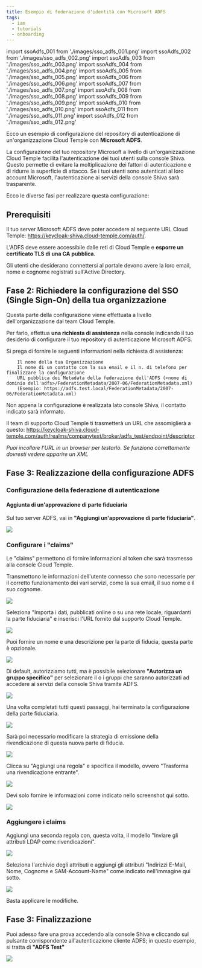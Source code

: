 ```yaml
---
title: Esempio di federazione d'identità con Microsoft ADFS
tags:
  - iam
  - tutorials
  - onboarding
---
```

import ssoAdfs_001 from './images/sso_adfs_001.png'
import ssoAdfs_002 from './images/sso_adfs_002.png'
import ssoAdfs_003 from './images/sso_adfs_003.png'
import ssoAdfs_004 from './images/sso_adfs_004.png'
import ssoAdfs_005 from './images/sso_adfs_005.png'
import ssoAdfs_006 from './images/sso_adfs_006.png'
import ssoAdfs_007 from './images/sso_adfs_007.png'
import ssoAdfs_008 from './images/sso_adfs_008.png'
import ssoAdfs_009 from './images/sso_adfs_009.png'
import ssoAdfs_010 from './images/sso_adfs_010.png'
import ssoAdfs_011 from './images/sso_adfs_011.png'
import ssoAdfs_012 from './images/sso_adfs_012.png'


Ecco un esempio di configurazione del repository di autenticazione di un'organizzazione Cloud Temple con __Microsoft ADFS__.

La configurazione del tuo repository Microsoft a livello di un'organizzazione Cloud Temple facilita l'autenticazione dei tuoi utenti sulla console Shiva.
Questo permette di evitare la moltiplicazione dei fattori di autenticazione e di ridurre la superficie di attacco.
Se i tuoi utenti sono autenticati al loro account Microsoft, l'autenticazione ai servizi della console Shiva sarà trasparente.

Ecco le diverse fasi per realizzare questa configurazione:


## Prerequisiti
Il tuo server Microsoft ADFS deve poter accedere al seguente URL Cloud Temple: https://keycloak-shiva.cloud-temple.com/auth/.

L'ADFS deve essere accessibile dalle reti di Cloud Temple e __esporre un certificato TLS di una CA pubblica__.

Gli utenti che desiderano connettersi al portale devono avere la loro email, nome e cognome registrati sull'Active Directory.

## Fase 2: Richiedere la configurazione del SSO (Single Sign-On) della tua organizzazione

Questa parte della configurazione viene effettuata a livello dell'organizzazione dal team Cloud Temple.

Per farlo, effettua __una richiesta di assistenza__ nella console indicando il tuo desiderio di configurare il tuo repository di autenticazione Microsoft ADFS.

Si prega di fornire le seguenti informazioni nella richiesta di assistenza:
```
    Il nome della tua Organizzazione
    Il nome di un contatto con la sua email e il n. di telefono per finalizzare la configurazione
    URL pubblica dei Metadata della federazione dell'ADFS (<nome di dominio dell'adfs>/FederationMetadata/2007-06/FederationMetadata.xml)
    (Esempio: https://adfs.test.local/FederationMetadata/2007-06/FederationMetadata.xml)
```
Non appena la configurazione è realizzata lato console Shiva, il contatto indicato sarà informato.

Il team di supporto Cloud Temple ti trasmetterà un URL che assomiglierà a questo: https://keycloak-shiva.cloud-temple.com/auth/realms/companytest/broker/adfs_test/endpoint/descriptor

*Puoi incollare l'URL in un browser per testarlo. Se funziona correttamente dovresti vedere apparire un XML*

## Fase 3: Realizzazione della configurazione ADFS
### Configurazione della federazione di autenticazione

#### Aggiunta di un'approvazione di parte fiduciaria

Sul tuo server ADFS, vai in __"Aggiungi un'approvazione di parte fiduciaria"__.

<img src={ssoAdfs_001} />

### Configurare i "claims"
Le "claims" permettono di fornire informazioni al token che sarà trasmesso alla console Cloud Temple.

Transmettono le informazioni dell'utente connesso che sono necessarie per il corretto funzionamento dei vari servizi, come la sua email, il suo nome e il suo cognome.

<img src={ssoAdfs_002} />

Seleziona "Importa i dati, pubblicati online o su una rete locale, riguardanti la parte fiduciaria" e inserisci l'URL fornito dal supporto Cloud Temple.

<img src={ssoAdfs_003} />

Puoi fornire un nome e una descrizione per la parte di fiducia, questa parte è opzionale.

<img src={ssoAdfs_004} />

Di default, autorizziamo tutti, ma è possibile selezionare __"Autorizza un gruppo specifico"__ per selezionare il o i gruppi che saranno autorizzati ad accedere ai servizi della console Shiva tramite ADFS.

<img src={ssoAdfs_005} />

Una volta completati tutti questi passaggi, hai terminato la configurazione della parte fiduciaria.

<img src={ssoAdfs_006} />

Sarà poi necessario modificare la strategia di emissione della rivendicazione di questa nuova parte di fiducia.

<img src={ssoAdfs_007} />

Clicca su "Aggiungi una regola" e specifica il modello, ovvero "Trasforma una rivendicazione entrante".

<img src={ssoAdfs_008} />

Devi solo fornire le informazioni come indicato nello screenshot qui sotto.

<img src={ssoAdfs_009} />

### Aggiungere i claims
Aggiungi una seconda regola con, questa volta, il modello "Inviare gli attributi LDAP come rivendicazioni".

<img src={ssoAdfs_010} />

Seleziona l'archivio degli attributi e aggiungi gli attributi "Indirizzi E-Mail, Nome, Cognome e SAM-Account-Name" come indicato nell'immagine qui sotto.

<img src={ssoAdfs_011} />

Basta applicare le modifiche.

## Fase 3: Finalizzazione

Puoi adesso fare una prova accedendo alla console Shiva e cliccando sul pulsante corrispondente all'autenticazione cliente ADFS; in questo esempio, si tratta di __"ADFS Test"__

<img src={ssoAdfs_012} />
